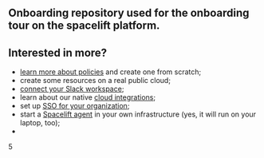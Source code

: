 ## Onboarding repository used for the onboarding tour on the spacelift platform.

## Interested in more?

- [learn more about policies](https://docs.spacelift.io/concepts/policy) and create one from scratch;
- create some resources on a real public cloud;
- [connect your Slack workspace](https://docs.spacelift.io/integrations/slack);
- learn about our native [cloud integrations](https://docs.spacelift.io/integrations/cloud-providers);
- set up [SSO for your organization](https://docs.spacelift.io/integrations/single-sign-on);
- start a [Spacelift agent](https://docs.spacelift.io/concepts/private-worker-pools) in your own infrastructure (yes, it will run on your laptop, too);
-
5
